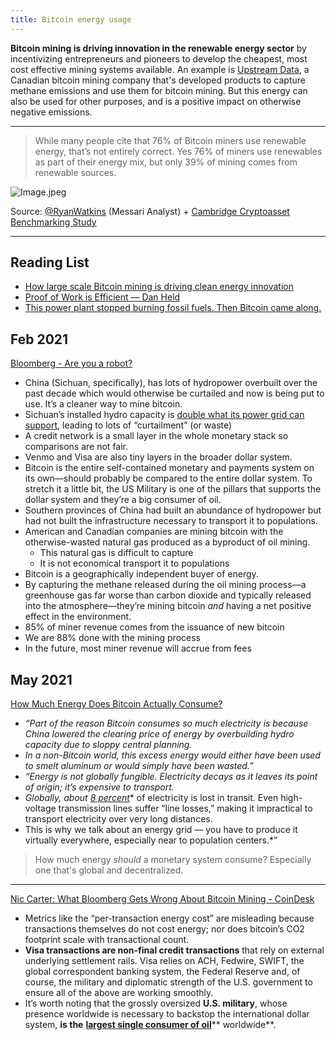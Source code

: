 ```yaml
---
title: Bitcoin energy usage
---
```


**Bitcoin mining is driving innovation in the renewable energy sector** by incentivizing entrepreneurs and pioneers to develop the cheapest, most cost effective mining systems available. An example is [Upstream Data](https://www.upstreamdata.ca/), a Canadian bitcoin mining company that's developed products to capture methane emissions and use them for bitcoin mining. But this energy can also be used for other purposes, and is a positive impact on otherwise negative emissions.

----
> While many people cite that 76% of Bitcoin miners use renewable energy, that’s not entirely correct. Yes 76% of miners use renewables as part of their energy mix, but only 39% of mining comes from renewable sources.

![Image.jpeg](https://pbs.twimg.com/media/E1RgChiWUAUY3qK?format=jpg&name=medium)


   Source: [@RyanWatkins](https://twitter.com/RyanWatkins_/status/1392843783449071620) (Messari Analyst) + [Cambridge Cryptoasset Benchmarking Study](https://www.jbs.cam.ac.uk/wp-content/uploads/2021/01/2021-ccaf-3rd-global-cryptoasset-benchmarking-study.pdf)

----
## Reading List
- [How large scale Bitcoin mining is driving clean energy innovation](https://www.nasdaq.com/articles/how-large-scale-bitcoin-mining-is-driving-clean-energy-innovation-2021-01-06)
- [Proof of Work is Efficient — Dan Held](https://www.danheld.com/blog/2019/1/5/pow-is-efficent)
- [This power plant stopped burning fossil fuels. Then Bitcoin came along.](https://grist.org/technology/bitcoin-greenidge-seneca-lake-cryptocurrency/)

## Feb 2021
[Bloomberg - Are you a robot?](https://www.bloomberg.com/tosv2.html?vid=&uuid=9cd7aec0-b40c-11eb-b700-bb96839a0d7c&url=L25ld3MvdmlkZW9zLzIwMjEtMDItMDkvd2hhdC1wZW9wbGUtZ2V0LXdyb25nLWFib3V0LWJpdGNvaW4tcy1jbGltYXRlLWZvb3RwcmludC1uaWMtY2FydGVyLXZpZGVv)

- China (Sichuan, specifically), has lots of hydropower overbuilt over the past decade which would otherwise be curtailed and now is being put to use. It’s a cleaner way to mine bitcoin.
- Sichuan’s installed hydro capacity is [double what its power grid can support](https://www.reuters.com/article/us-china-hydropower/dam-nation-big-state-projects-spared-in-chinas-hydro-crackdown-idUSKCN1LF2RG), leading to lots of “curtailment” (or waste)
- A credit network is a small layer in the whole monetary stack so comparisons are not fair.
- Venmo and Visa are also tiny layers in the broader dollar system.
- Bitcoin is the entire self-contained monetary and payments system on its own—should probably be compared to the entire dollar system. To stretch it a little bit, the US Military is one of the pillars that supports the dollar system and they’re a big consumer of oil.
- Southern provinces of China had built an abundance of hydropower but had not built the infrastructure necessary to transport it to populations.
- American and Canadian companies are mining bitcoin with the otherwise-wasted natural gas produced as a byproduct of oil mining.
	- This natural gas is difficult to capture
	- It is not economical transport it to populations
- Bitcoin is a geographically independent buyer of energy.
- By capturing the methane released during the oil mining process—a greenhouse gas far worse than carbon dioxide and typically released into the atmosphere—they’re mining bitcoin *and* having a net positive effect in the environment.
- 85% of miner revenue comes from the issuance of new bitcoin
- We are 88% done with the mining process
- In the future, most miner revenue will accrue from fees

## May 2021
[How Much Energy Does Bitcoin Actually Consume?](https://hbr.org/2021/05/how-much-energy-does-bitcoin-actually-consume)

- *“Part of the reason Bitcoin consumes so much electricity is because China lowered the clearing price of energy by overbuilding hydro capacity due to sloppy central planning.*
- *In a non-Bitcoin world, this excess energy would either have been used to smelt aluminum or would simply have been wasted.”*
- *“Energy is not globally fungible. Electricity decays as it leaves its point of origin; it’s expensive to transport.*
- *Globally, about* [*8 percent*](https://data.worldbank.org/indicator/EG.ELC.LOSS.ZS)* of electricity is lost in transit. Even high-voltage transmission lines suffer “line losses,” making it impractical to transport electricity over very long distances.
- This is why we talk about an energy grid — you have to produce it virtually everywhere, especially near to population centers.*”

> How much energy *should* a monetary system consume? Especially one that's global and decentralized.

----

[Nic Carter: What Bloomberg Gets Wrong About Bitcoin Mining - CoinDesk](https://www.coindesk.com/what-bloomberg-gets-wrong-about-bitcoins-climate-footprint)

- Metrics like the “per-transaction energy cost” are misleading because transactions themselves do not cost energy; nor does bitcoin’s CO2 footprint scale with transactional count.
- **Visa transactions are non-final credit transactions** that rely on external underlying settlement rails. Visa relies on ACH, Fedwire, SWIFT, the global correspondent banking system, the Federal Reserve and, of course, the military and diplomatic strength of the U.S. government to ensure all of the above are working smoothly.
- It’s worth noting that the grossly oversized **U.S. military**, whose presence worldwide is necessary to backstop the international dollar system, **is the** [**largest single consumer of oil**](https://energyindemand.com/2019/06/22/us-military-is-worlds-single-largest-consumer-of-oil-and-as-a-result-one-of-the-worlds-top-greenhouse-gas-emitters/)** worldwide**.
